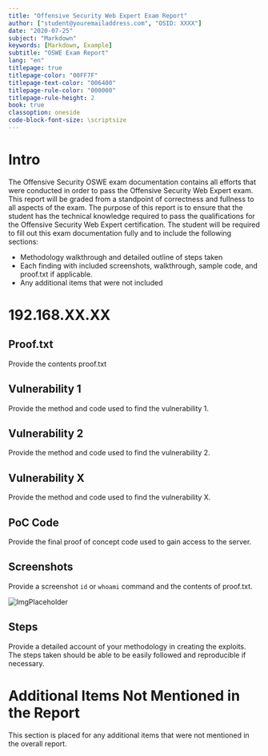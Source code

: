 ```yaml
---
title: "Offensive Security Web Expert Exam Report"
author: ["student@youremailaddress.com", "OSID: XXXX"]
date: "2020-07-25"
subject: "Markdown"
keywords: [Markdown, Example]
subtitle: "OSWE Exam Report"
lang: "en"
titlepage: true
titlepage-color: "00FF7F"
titlepage-text-color: "006400"
titlepage-rule-color: "000000"
titlepage-rule-height: 2
book: true
classoption: oneside
code-block-font-size: \scriptsize
---
```

# Intro

The Offensive Security OSWE exam documentation contains all efforts that were conducted in
order to pass the Offensive Security Web Expert exam. This report will be graded from a
standpoint of correctness and fullness to all aspects of the exam. The purpose of this report is
to ensure that the student has the technical knowledge required to pass the qualifications for
the Offensive Security Web Expert certification.
The student will be required to fill out this exam documentation fully and to include the
following sections:

- Methodology walkthrough and detailed outline of steps taken
- Each finding with included screenshots, walkthrough, sample code, and proof.txt if
applicable.
- Any additional items that were not included

# 192.168.XX.XX

## Proof.txt

Provide the contents proof.txt

## Vulnerability 1

Provide the method and code used to find the vulnerability 1.

## Vulnerability 2

Provide the method and code used to find the vulnerability 2.

## Vulnerability X

Provide the method and code used to find the vulnerability X.

## PoC Code

Provide the final proof of concept code used to gain access to the server.

## Screenshots

Provide a screenshot `id` or `whoami` command and the contents of proof.txt.

![ImgPlaceholder](src/placeholder-image-300x225.png)

## Steps

Provide a detailed account of your methodology in creating the exploits. The steps taken
should be able to be easily followed and reproducible if necessary.

# Additional Items Not Mentioned in the Report

This section is placed for any additional items that were not mentioned in the overall report.

